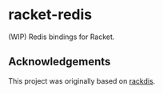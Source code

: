# racket-redis

(WIP) Redis bindings for Racket.

## Acknowledgements

This project was originally based on [rackdis].

[rackdis]: https://github.com/eu90h/rackdis
